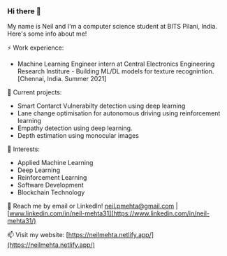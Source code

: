 ### Hi there 👋

My name is Neil and I'm a computer science student at BITS Pilani, India. Here's some info about me!

⚡ Work experience: <br>
- Machine Learning Engineer intern at Central Electronics Engineering Research Institure - Building ML/DL models for texture recognintion. [Chennai, India. Summer 2021]

🔭 Current projects: 
- Smart Contarct Vulnerabilty detection using deep learning
- Lane change optimisation for autonomous driving using reinforcement learning
- Empathy detection using deep learning.
- Depth estimation using monocular images

🌱 Interests:
<!-- - Web development. -->
- Applied Machine Learning
- Deep Learning
- Reinforcement Learning
- Software Development
- Blockchain Technology

💬 Reach me by email or LinkedIn! neil.pmehta@gmail.com | [www.linkedin.com/in/neil-mehta31](https://www.linkedin.com/in/neil-mehta31/)

📫 Visit my website: [https://neilmehta.netlify.app/](https://neilmehta.netlify.app/)

<!-- [![Top Langs](https://github-readme-stats.vercel.app/api/top-langs/?username=neilmehta31&layout=compact&hide=tex)](https://github.com/anuraghazra/github-readme-stats) -->

<!--
**neilmehta31/neilmehta31** is a ✨ _special_ ✨ repository because its `README.md` (this file) appears on your GitHub profile.

Here are some ideas to get you started:

- 🔭 I’m currently working on ...
- 🌱 I’m currently learning ...
- 👯 I’m looking to collaborate on ...
- 🤔 I’m looking for help with ...
- 💬 Ask me about ...
- 📫 How to reach me: ...
- 😄 Pronouns: ...
- ⚡ Fun fact: ...
-->
